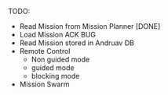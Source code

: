 TODO:

* Read Mission from Mission Planner     [DONE]
* Load Mission ACK BUG
* Read Mission stored in Andruav DB 
* Remote Control
    - Non guided mode
    - guided mode
    - blocking mode
* Mission Swarm



